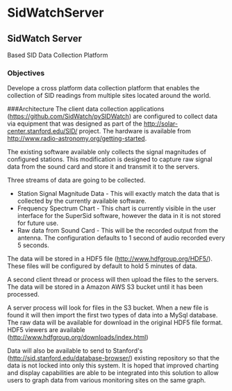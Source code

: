 SidWatchServer
==============

SidWatch Server
--------------
Based SID Data Collection Platform

### Objectives
Develope a cross platform data collection platform that enables the collection 
of SID readings from multiple sites located around the world.

###Architecture
The client data collection applications (https://github.com/SidWatch/pySIDWatch) are configured to collect data via equipment that was designed as part of the http://solar-center.stanford.edu/SID/ project.  The hardware is available from http://www.radio-astronomy.org/getting-started.  

The existing software available only collects the signal magnitudes of configured stations.  This modification is designed to capture raw signal data from the sound card and store it and transmit it to the servers.  

Three streams of data are going to be collected.
* Station Signal Magnitude Data - This will exactly match the data that is collected by the currently available software.
* Frequency Spectrum Chart - This chart is currently visible in the user interface for the SuperSid software, however the data in it is not stored for future use.
* Raw data from Sound Card - This will be the recorded output from the antenna.  The configuration defaults to 1 second of audio recorded every 5 seconds.
 
The data will be stored in a HDF5 file (http://www.hdfgroup.org/HDF5/).  These files will be configured by default to hold 5 minutes of data.  

A second client thread or process will then upload the files to the servers.  The data will be stored in a Amazon AWS S3 bucket until it has been processed.  

A server process will look for files in the S3 bucket.  When a new file is found it will then import the first two types of data into a MySql database.  The raw data will be available for download in the original HDF5 file format.  HDF5 viewers are available (http://www.hdfgroup.org/downloads/index.html)

Data will also be available to send to Stanford's (http://sid.stanford.edu/database-browser/) existing repository so that the data is not locked into only this system.  It is hoped that improved charting and display capabilities are able to be integrated into this solution to allow users to graph data from various monitoring sites on the same graph.

